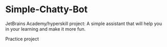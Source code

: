 # Simple-Chatty-Bot

JetBrains Academy/hyperskill project: A simple assistant that will help you in your learning and make it more fun.

Practice project
